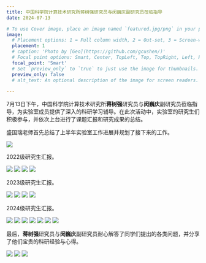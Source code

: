 ```yaml
---
title: 中国科学院计算技术研究所蒋树强研究员与闵巍庆副研究员莅临指导
date: 2024-07-13

# To use Cover image, place an image named `featured.jpg/png` in your page's folder.
image:
  # Placement options: 1 = Full column width, 2 = Out-set, 3 = Screen-width
  placement: 1
  # caption: 'Photo by [Geo](https://github.com/gcushen/)'
  # Focal point options: Smart, Center, TopLeft, Top, TopRight, Left, Right, BottomLeft, Bottom, BottomRight
  focal_point: 'Smart'
  # Set `preview_only` to `true` to just use the image for thumbnails.
  preview_only: false
  # alt_text: An optional description of the image for screen readers.
  
---
```

7月13日下午，中国科学院计算技术研究所**蒋树强**研究员与**闵巍庆**副研究员莅临指导，为实验室成员提供了深入的科研学习辅导。在此次活动中，实验室的研究生们积极参与，并依次上台进行了课题汇报和研究成果的总结。



盛国瑞老师首先总结了上半年实验室工作进展并规划了接下来的工作。

![](<images/20240713 (2).jpg>)


2022级研究生汇报。

![](<images/2022/20240713 (13).jpg>)
![](<images/2022/20240713 (5).jpg>)
![](<images/2022/20240713 (6).jpg>)
![](<images/2022/20240713 (29).jpg>)

2023级研究生汇报。

![](<images/2023/20240713 (26).jpg>) 
![](<images/2023/20240713 (18).jpg>) 
![](<images/2023/20240713 (9).jpg>) 
![](<images/2023/20240713 (20).jpg>) 

2024级研究生汇报。

![](<images/2024/20240713 (3).jpg>) 
![](<images/2024/20240713 (32).jpg>) 
![](<images/2024/20240713 (33).jpg>) 
![](<images/2024/20240713 (19).jpg>) 
![](<images/2024/20240713 (11).jpg>) 
![](<images/2024/20240713 (27).jpg>) 
![](<images/2024/20240713 (34).jpg>)

最后，**蒋树强**研究员与**闵巍庆**副研究员耐心解答了同学们提出的各类问题，并分享了他们宝贵的科研经验与心得。

![](<images/20240713 (36).jpg>)
![](<images/20240713 (41).jpg>)
![](<images/20240713 (49).jpg>)